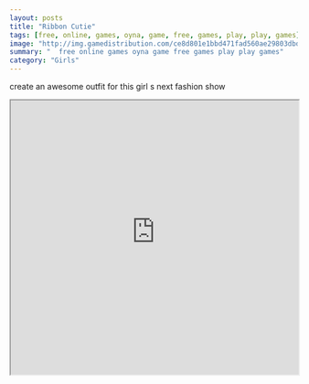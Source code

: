 ```yaml
---
layout: posts
title: "Ribbon Cutie"
tags: [free, online, games, oyna, game, free, games, play, play, games]
image: "http://img.gamedistribution.com/ce8d801e1bbd471fad560ae29803dbda.jpg"
summary: "  free online games oyna game free games play play games"
category: "Girls"
---
```


create an awesome outfit for this girl s next fashion show

<iframe width="100%" height="480px;" src="http://flash.gamedistribution.com?game=ce8d801e1bbd471fad560ae29803dbda"></iframe>